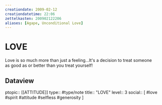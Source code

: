 ```yaml
---
creationdate: 2009-02-12
creationdatetime: 22:06
zettelkasten: 200902122206
aliases: [Agape, Unconditional Love]
---
```

# LOVE
Love is so much more than just a feeling...It's a decision to treat someone as good as or better than you treat yourself!

## Dataview
ptopic:: [[ATTITUDE]]
type:: #type/note
title:: "LOVE"
level:: 3
social:: [ #love #spirit #attitude #selfless #generosity ]